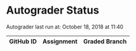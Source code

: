 # Autograder Status
Autograder last run at: October 18, 2018 at 11:40

| GitHub ID | Assignment | Graded Branch |
|-----------|------------|---------------|
